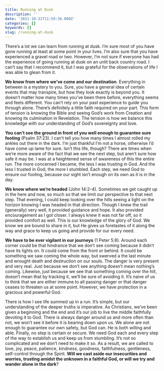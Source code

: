```yaml
---
title: Running at Dusk
description: ''
date: '2011-10-31T11:59:36.000Z'
categories: []
keywords: []
slug: /running-at-dusk
---
```


There’s a lot we can learn from running at dusk. I’m sure most of you have gone running at least at some point in your lives. I’m also sure that you have experienced a gravel road or two. However, I’m not sure if everyone has had the experience of going running at dusk on an unlit back country road. I can’t say that I recommend it, but I was grateful for the observations of life I was able to glean from it.

**We know from where we’ve come and our destination**. Everything in between is a mystery to you. Sure, you have a general idea of certain events that may transpire, but how they look exactly is beyond you. It doesn’t matter how many times you’ve been there before, everything seems and feels different. You can’t rely on your past experience to guide you through alone. There’s definitely a little faith required on your part. This form of tension is knowing the Bible and seeing God’s work from Creation and knowing its culmination in Revelation. The tension is how we balance this knowledge with our understanding of God’s sovereignty and love.

**You can’t see the ground in front of you well enough to guarantee sure footing** (Psalm 37:23). I can’t tell you how many times I almost rolled my ankles out there in the dark. I’m just thankful I’m not a horse, otherwise I’d have come up lame for sure. Isn’t this life, though? There are times when we’re more aware of the fact that we see the next step, but aren’t sure how safe it may be. I was at a heightened sense of awareness of this the entire run. The more concerned I became, the less I was trusting in God. And the less I trusted in God, the more I stumbled. Each step, we need God to ensure our footing, because our sight isn’t enough on its own as it is in the day.

**We know where we’re headed** (John 14:2–4). Sometimes we get caught up in the here and now, so much so that we limit our perspective to that next step. That evening, I could keep looking over the hills seeing a light on the horizon knowing I was headed in that direction. Though I knew the trail (generally) very well, it provided guidance and hope. It also provided encouragement as I got closer. I always knew it was not far off, so it provided comfort as well. This is our knowledge of the glory of God. We know we are bound to share in it, but He gives us foretastes of it along the way and grace to keep us going and provide for our every need.

**We have to be ever vigilant in our journeys** (1 Peter 5:8). Around each corner could be that hindrance that we don’t see coming because it didn’t have its lights on. It could come from the front or behind. It could be something we saw coming the whole way, but swerved a the last minute and wrought death and destruction on our souls. The danger is very present and very real. Just because we don’t see anything doesn’t mean nothing’s coming. Likewise, just because we see that something coming over the hill, doesn’t mean that by tracking it, we’ll be sure of avoiding it. It’s naive of us to think that we are either immune to all passing danger or that danger ceases to threaten us at some point. However, we have protection in a gracious and powerful God.

There is how I see life summed up in a run. It’s simple, but our understanding of the deeper truths is imperative. As Christians, we’ve been given a beginning and the end and it’s our job to live the middle faithfully devoting it to God. There is always danger around us and more often than not, we won’t see it before it is bearing down upon us. We alone are not enough to guarantee our own safety, but God can. He is both willing and able. Finally, no step is certain or secure. We need God each and every step of the way to establish us and keep us from stumbling. It’s not so complicated and we don’t need to make it so. As a result, we are called to love, joy, peace, patience, kindness, goodness, faithfulness, gentleness, self-control through the Spirit. **Will we cast aside our insecurities and worries, trusting amidst the unknown in a faithful God, or will we try and wander alone in the dark**?